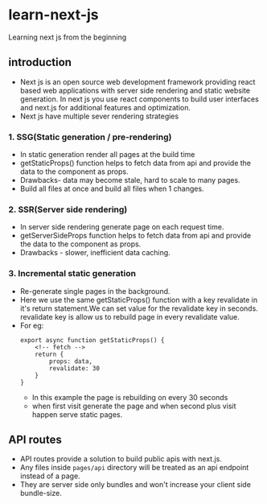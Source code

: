# learn-next-js

Learning next js from the beginning

## introduction

- Next js is an open source web development framework providing react based web applications with server side rendering and static website generation.
  In next js you use react components to build user interfaces and next.js for additional features and optimization.
- Next js have multiple sever rendering strategies

### 1. SSG(Static generation / pre-rendering)

- In static generation render all pages at the build time
- getStaticProps() function helps to fetch data from api and provide the data to the component as props.
- Drawbacks- data may become stale, hard to scale to many pages.
- Build all files at once and build all files when 1 changes.

### 2. SSR(Server side rendering)

- In server side rendering generate page on each request time.
- getServerSideProps function helps to fetch data from api and provide the data to the component as props.
- Drawbacks - slower, inefficient data caching.

### 3. Incremental static generation

- Re-generate single pages in the background.
- Here we use the same getStaticProps() function with a key revalidate in it's return statement.We can set value for the revalidate key in seconds. revalidate key is allow us to rebuild page in every revalidate value.
- For eg:
  ```
  export async function getStaticProps() {
      <!-- fetch -->
      return {
          props: data,
          revalidate: 30
      }
  }
  ```
  - In this example the page is rebuilding on every 30 seconds
  - when first visit generate the page and when second plus visit happen serve static pages.

## API routes

- API routes provide a solution to build public apis with next.js.
- Any files inside `pages/api` directory will be treated as an api endpoint instead of a page.
- They are server side only bundles and won't increase your client side bundle-size.
